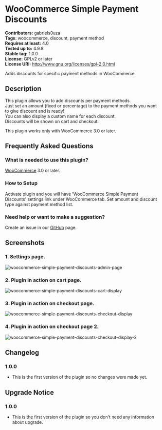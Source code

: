 WooCommerce Simple Payment Discounts 
====================================

**Contributors:** gabriels0uza<br>
**Tags:** woocommerce, discount, payment method<br>
**Requires at least:** 4.0<br>
**Tested up to:** 4.9.8<br>
**Stable tag:** 1.0.0<br>
**License:** GPLv2 or later<br>
**License URI:** http://www.gnu.org/licenses/gpl-2.0.html<br>

Adds discounts for specific payment methods in WooCommerce.

Description
-----------

This plugin allows you to add discounts per payment methods.<br> 
Just set an amount (fixed  or percentage) to the payment methods you want to give discount and is ready!<br> 
You can also display a custom name for each discount.<br>
Discounts will be shown on cart and checkout.<br>

This plugin works only with WooCommerce 3.0 or later.

Frequently Asked Questions
-----------

### What is needed to use this plugin?

[WooCommerce](http://wordpress.org/plugins/woocommerce/) 3.0 or later.

### How to Setup

Activate plugin and you will have 'WooCommerce Simple Payment Discounts' settings link under WooCommerce tab.
Set amount and discount type against payment method list.

### Need help or want to make a suggestion?

Create an issue in our [GitHub](https://github.com/GabrielS0uza/woocommerce-simple-payment-discounts) page.

Screenshots
-----------

### 1. Settings page.
![woocommerce-simple-payment-discounts-admin-page](https://user-images.githubusercontent.com/26904317/45064976-36bc7d80-b08d-11e8-8547-d2e0095bd5ae.png)

### 2. Plugin in action on cart page.
![woocommerce-simple-payment-discounts-cart-display](https://user-images.githubusercontent.com/26904317/45064977-37551400-b08d-11e8-8dda-67e39a988cd5.png)

### 3. Plugin in action on checkout page.
![woocommerce-simple-payment-discounts-checkout-display](https://user-images.githubusercontent.com/26904317/45064978-37551400-b08d-11e8-8eb0-15c326105553.png)

### 4. Plugin in action on checkout page 2.
![woocommerce-simple-payment-discounts-checkout-display-2](https://user-images.githubusercontent.com/26904317/45064980-37551400-b08d-11e8-8f11-9f497373c709.png)

Changelog
---------

### 1.0.0

* This is the first version of the plugin so no changes were made yet.

Upgrade Notice
-------------

### 1.0.0

* This is the first version of the plugin so you don't need any information about upgrade.
